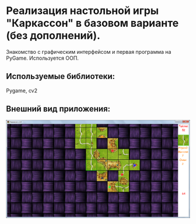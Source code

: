 # Реализация настольной игры "Каркассон" в базовом варианте (без дополнений).
Знакомство с графическим интерфейсом и первая программа на PyGame.
Используется ООП. 
## Используемые библиотеки:
Pygame, cv2
## Внешний вид приложения:
![Alt text](/carc.png?raw=true "Внешний вид приложения")

